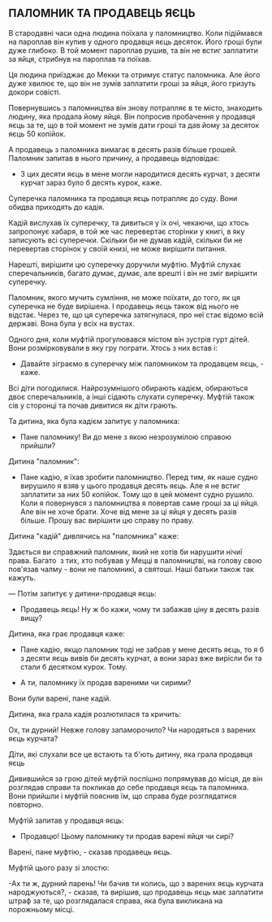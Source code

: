 ## ПАЛОМНИК ТА ПРОДАВЕЦЬ ЯЄЦЬ

В стародавні часи одна людина поїхала у паломництво.
Коли підіймався на пароплав він купив у одного продавця яєць десяток.
Його гроші були дуже глибоко.
В той момент пароплав рушив, та він не встиг заплатити за яйця, стрибнув на пароплав та поїхав.

Ця людина приїзджає до Мекки та отримує статус паломника.
Але його дуже хвилює те, що він не зумів заплатити гроші за яйця, його гризуть докори совісті.

Повернувшись з паломництва він знову потрапляє в те місто, знаходить людину, яка продала йому яйця.
Він попросив пробачення у продавця яєць за те, що в той момент не зумів дати гроші та дав йому за десяток яєць 50 копійок.

А продавець з паломника вимагає в десять разів більше грошей.
Паломник запитав в нього причину, а продавець відповідає:

- З цих десяти яєць в мене могли народитися десять курчат, з десяти курчат зараз було б десять курок, каже.

Суперечка паломника та продавця яєць потрапляє до суду.
Вони обидва приходять до кадія.

Кадій вислухав їх суперечку, та дивиться у їх очі, чекаючи, що хтось запропонує хабаря, в той же час перевертає сторінки у книгі, в яку записують всі суперечки.
Скільки би не думав кадій, скільки би не перевертав сторінок у своїй книзі, не може вирішити питання.

Нарешті, вирішити цю суперечку доручили муфтію.
Муфтій слухає сперечальників, багато думає, думає, але врешті і він не зміг вирішити суперечку.

Паломник, якого мучить сумління, не може поїхати, до того, як ця суперечка не буде вирішена.
І продавець яєць також від нього не відстає.
Через те, що ця суперечка затягнулася, про неї стає відомо всій державі.
Вона була у всіх на вустах.

Одного дня, коли муфтій прогулювався містом він зустрів гурт дітей.
Вони розмірковували в яку гру пограти.
Хтось з них встав і:

- Давайте зіграємо в суперечку між паломником та продавцем яєць, - каже.

Всі діти погодилися.
Найрозумнішого обирають кадієм, обираються двоє сперечальників, а інші сідають слухати суперечку.
Муфтій також сів у сторонці та почав дивитися як діти грають.

Та дитина, яка була кадієм запитує у паломника:

- Пане паломнику!
Ви до мене з якою незрозумілою справою прийшли?

Дитина "паломник":

- Пане кадію, я їхав зробити паломництво.
Перед тим, як наше судно вирушило я взяв у цього продавця десять яєць.
Але я не встиг заплатити за них 50 копійок.
Тому що в цей момент судно рушило.
Коли я повернувся з паломництва я повертав саме гроші за ці яйця.
Але він не хоче брати.
Хоче від мене за ці яйця у десять разів більше.
Прошу вас вирішити цю справу по праву.

Дитина "кадій" дивлячись на "паломника" каже:

Здається ви справжний паломник, який не хотів би нарушити нічиї права.
Багато  з тих, хто побував у Мецці в паломництві, на голову свою пов'язав чалму - вони не паломникі, а святоші.
Наші батьки також так кажуть.

— Потім запитує у дитини-продавця яєць:

- Продавець яєць!
Ну ж бо кажи, чому ти забажав ціну в десять разів вищу?

Дитина, яка грає продавця каже:
- Пане кадію, якщо паломник тоді не забрав у мене десять яєць, то я б з десяти яєць вивів би десять курчат, а вони зараз вже вирісли би та стали б десятком курок.
Тому.

- А ти, паломнику їх продав вареними чи сирими?

Вони були варені, пане кадій.

Дитина, яка грала кадія розлютилася та кричить:

Ох, ти дурний!
Невже голову запаморочило?
Чи народяться з варених яєць курчата?

Діти, які слухали все це встають та б'ють дитину, яка грала продавця яєць

Дивившийся за грою дітей муфтій поспішно попрямував до місця, де він розглядав справи та покликав до себе продавця яєць та паломника.
Вони прийшли і муфтій пояснив їм, що справа буде розглядатися повторно.

Муфтій запитав у продавця яєць:

- Продавцю!
Цьому паломнику ти продав варені яйця чи сирі?

Варені, пане муфтію, - сказав продавець яєць.

Муфтій цього разу зі злостю:

-Ах ти ж, дурний парень!
Чи бачив ти колись, що з варених яєць курчата народжуються?, - сказав, та вирішив, що продавець яєць має заплатити штраф за те, що розглядалася справа, яка була викликана на порожньому місці.



